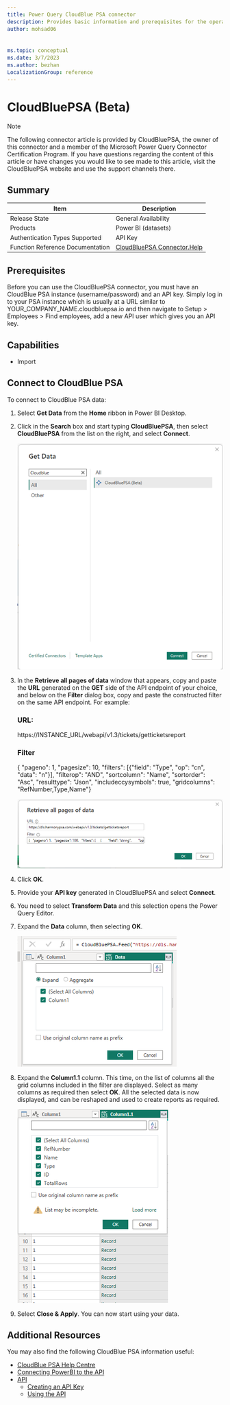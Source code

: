 ```yaml
---
title: Power Query CloudBlue PSA connector
description: Provides basic information and prerequisites for the operation of the CloudBlue PSA connector in conjuction with the API.
author: mohsad06


ms.topic: conceptual
ms.date: 3/7/2023
ms.author: bezhan 
LocalizationGroup: reference
---
```


# CloudBluePSA (Beta)

>[!Note]
The following connector article is provided by CloudBluePSA, the owner of this connector and a member of the Microsoft Power Query Connector Certification Program. If you have questions regarding the content of this article or have changes you would like to see made to this article, visit the CloudBluePSA website and use the support channels there.


## Summary

| Item | Description |
| ---- | ----------- |
| Release State | General Availability |
| Products | Power BI (datasets) | Power BI (Dataflows) |
| Authentication Types Supported | API Key |
| Function Reference Documentation | [CloudBluePSA Connector.Help](https://help.harmonypsa.com/articles/#!cloudblue-psa-4-28-publication/using-the-power-bi-connector) |


## Prerequisites

Before you can use the CloudBluePSA connector, you must have an CloudBlue PSA instance (username/password) and an API key. Simply log in to your PSA instance which is usually at a URL similar to YOUR_COMPANY_NAME.cloudbluepsa.io and then navigate to Setup > Employees > Find employees, add a new API user which gives you an API key.


## Capabilities

* Import

## Connect to CloudBlue PSA

To connect to CloudBlue PSA data:

1. Select **Get Data** from the **Home** ribbon in Power BI Desktop. 

2. Click in the **Search** box and start typing **CloudBluePSA**, then select **CloudBluePSA** from the list on the right, and select **Connect**.

    ![Get Data from CloudBlue PSA.](./media/cloudbluepsa/getdata.png)


3. In the **Retrieve all pages of data** window that appears, copy and paste the **URL** generated on the **GET** side of the API endpoint of your choice, and below on the **Filter** dialog box, copy and paste the constructed filter on the same API endpoint. For example:

    ### URL: ### 
    https://INSTANCE_URL/webapi/v1.3/tickets/getticketsreport
    
    ### Filter ### 
    {  "pageno": 1,  "pagesize": 10,  "filters": [{"field": "Type", "op": "cn", "data": "n"}], "filterop": "AND",  "sortcolumn": "Name",  "sortorder": "Asc",  "resulttype": "Json",  "includeccysymbols": true,  "gridcolumns": "RefNumber,Type,Name"}

    ![Retrieve all pages of data from CloudBlue PSA.](./media/cloudbluepsa/retrieveallpagesofdata.png)

3. Click **OK**.

4. Provide your **API key** generated in CloudBluePSA and select **Connect**.

5. You need to select **Transform Data** and this selection opens the Power Query Editor.  

6. Expand the **Data** column, then selecting **OK**.

    ![Expand Data Column.](./media/cloudbluepsa/expand1.png)


7. Expand the **Column1.1** column. This time, on the list of columns all the grid columns included in the filter are displayed. Select as many columns as required then select **OK**. 
All the selected data is now displayed, and can be reshaped and used to create reports as required.

    ![Expand Data Column1.1.](./media/cloudbluepsa/expand1.1.png)


8. Select **Close & Apply**. You can now start using your data.

 
  ## Additional Resources
 You may also find the following CloudBlue PSA information useful:

 * [CloudBlue PSA Help Centre](https://help.harmonypsa.com/home/en-gb/)
 * [Connecting PowerBI to the API](https://help.harmonypsa.com/articles/#!cloudblue-psa-4-28-publication/connecting-powerbi-to-the-api)
 * [API](https://help.harmonypsa.com/articles/#!cloudblue-psa-4-28-publication/api)
    * [Creating an API Key](https://help.harmonypsa.com/articles/#!cloudblue-psa-4-28-publication/creating-an-api-key)
    * [Using the API](https://help.harmonypsa.com/articles/#!cloudblue-psa-4-28-publication/using-the-api)